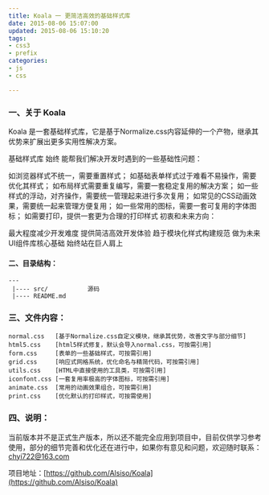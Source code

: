 ```yaml
---
title: Koala 一 更简洁高效的基础样式库
date: 2015-08-06 15:07:00
updated: 2015-08-06 15:10:20
tags: 
- css3
- prefix
categories: 
- js
- css

---
```

### 一、关于 Koala

Koala 是一套基础样式库，它是基于Normalize.css内容延伸的一个产物，继承其优势来扩展出更多实用性解决方案。

基础样式库 始终 能帮我们解决开发时遇到的一些基础性问题：

如浏览器样式不统一，需要重置样式；
如基础表单样式过于难看不易操作，需要优化其样式；
如布局样式需要重复编写，需要一套稳定复用的解决方案；
如一些样式的浮动，对齐操作，需要统一管理起来进行多次复用；
如常见的CSS动画效果，需要统一起来管理方便复用；
如一些常用的图标，需要一套可复用的字体图标；
如需要打印，提供一套更为合理的打印样式
初衷和未来方向：


<!--more-->


最大程度减少开发难度
提供简洁高效开发体验
趋于模块化样式构建规范
做为未来UI组件库核心基础
始终站在巨人肩上
#### 二、目录结构：

    ---
     |---- src/           源码
     |---- README.md

### 三、文件内容：

    normal.css   [基于Normalize.css自定义模块，继承其优势，改善文字与部分细节]
    html5.css    [html5样式修复，默认会导入normal.css，可按需引用]
    form.css     [表单的一些基础样式，可按需引用]   
    grid.css     [响应式网格系统，优化命名与精简代码，可按需引用]   
    utils.css    [HTML中直接使用的工具类，可按需引用] 
    iconfont.css [一套复用率极高的字体图标，可按需引用] 
    animate.css  [常用的动画效果组合，可按需引用] 
    print.css    [优化默认的打印样式，可按需使用]

### 四、说明：

当前版本并不是正式生产版本，所以还不能完全应用到项目中，目前仅供学习参考使用，部分的细节完善和优化还在进行中，如果你有意见和问题，欢迎随时联系：chyi722@163.com

项目地址：[https://github.com/Alsiso/Koala](https://github.com/Alsiso/Koala)
